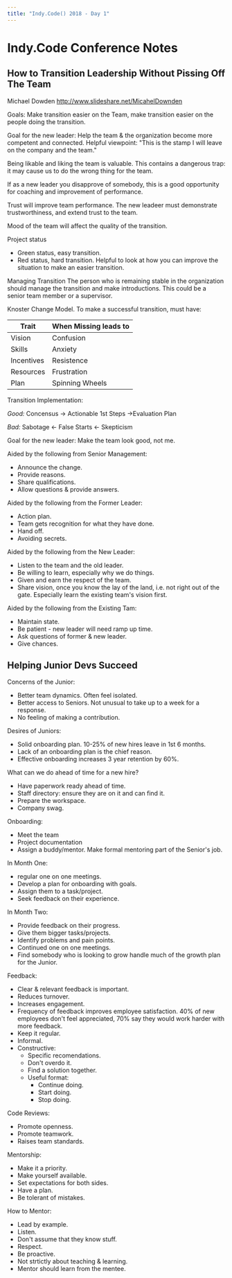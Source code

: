 ```yaml
---
title: "Indy.Code() 2018 - Day 1"
---
```

# Indy.Code Conference Notes

## How to Transition Leadership Without Pissing Off The Team

Michael Dowden
http://www.slideshare.net/MicahelDownden

Goals: Make transition easier on the Team, make transition easier on the people doing the transition.

Goal for the new leader: Help the team & the organization become more competent and connected.  Helpful viewpoint: "This is the stamp I will leave on the company and the team."

Being likable and liking the team is valuable.  This contains a dangerous trap: it may cause us to do the wrong thing for the team.

If as a new leader you disapprove of somebody, this is a good opportunity for coaching and improvement of performance.

Trust will improve team performance.  The new leadeer must demonstrate trustworthiness, and extend trust to the team.

Mood of the team will affect the quality of the transition.

Project status
  * Green status, easy transition.
  * Red status, hard transition.  Helpful to look at how you can improve the situation to make an easier transition.

Managing Transition
  The person who is remaining stable in the organization should manage the transition and make introductions.  This could be a senior team member or a supervisor.

Knoster Change Model.  To make a successful transition, must have:

| Trait      | When Missing leads to |
| ---------- | --------------------- |
| Vision     | Confusion             |
| Skills     | Anxiety               |
| Incentives | Resistence            |
| Resources  | Frustration           |
| Plan       | Spinning Wheels       |

Transition Implementation:

*Good:* Concensus -> Actionable 1st Steps ->Evaluation Plan

*Bad:* Sabotage <- False Starts <- Skepticism

Goal for the new leader: Make the team look good, not me.

Aided by the following from Senior Management:
 * Announce the change.
 * Provide reasons.
 * Share qualifications.
 * Allow questions & provide answers.

Aided by the following from the Former Leader:
 * Action plan.
 * Team gets recognition for what they have done.
 * Hand off.
 * Avoiding secrets.

Aided by the following from the New Leader:
 * Listen to the team and the old leader.
 * Be willing to learn, especially why we do things.
 * Given and earn the respect of the team.
 * Share vision, once you know the lay of the land, i.e. not right out of the gate.  Especially learn the existing team's vision first.

Aided by the following from the Existing Tam:
  * Maintain state.
  * Be patient - new leader will need ramp up time.
  * Ask questions of former & new leader.
  * Give chances.

##  Helping Junior Devs Succeed

Concerns of the Junior:
 * Better team dynamics.  Often feel isolated.
 * Better access to Seniors.  Not unusual to take up to a week for a response.
 * No feeling of making a contribution.

Desires of Juniors: 
  * Solid onboarding plan.  10-25% of new hires leave in 1st 6 months.  
  * Lack of an onboarding plan is the chief reason.
  * Effective onboarding increases 3 year retention by 60%.

What can we do ahead of time for a new hire?
  * Have paperwork ready ahead of time.
  * Staff directory: ensure they are on it and can find it.
  * Prepare the workspace.
  * Company swag.

Onboarding:
  * Meet the team
  * Project documentation
  * Assign a buddy/mentor.  Make formal mentoring part of the Senior's job.

In Month One:
  * regular one on one meetings.
  * Develop a plan for onboarding with goals.
  * Assign them to a task/project.
  * Seek feedback on their experience.

In Month Two:
  * Provide feedback on their progress.
  * Give them bigger tasks/projects.
  * Identify problems and pain points.
  * Continued one on one meetings.
  * Find somebody who is looking to grow handle much of the growth plan for the Junior.

Feedback:
  * Clear & relevant feedback is important.
  * Reduces turnover.
  * Increases engagement.
  * Frequency of feedback improves employee satisfaction.  40% of new employees don't feel appreciated, 70% say they would work harder with more feedback.
  * Keep it regular.
  * Informal.
  * Constructive:
    * Specific recomendations.
    * Don't overdo it.
    * Find a solution together.
    * Useful format:
      - Continue doing.
      - Start doing.
      - Stop doing.

Code Reviews:
 - Promote openness.
 - Promote teamwork.
 - Raises team standards.

Mentorship:
  - Make it a priority.
  - Make yourself available.
  - Set expectations for both sides.
  - Have a plan.
  - Be tolerant of mistakes.

How to Mentor:
 - Lead by example.
 - Listen.
 - Don't assume that they know stuff.
 - Respect.
 - Be proactive.
 - Not strtictly about teaching & learning.
 - Mentor should learn from the mentee.
